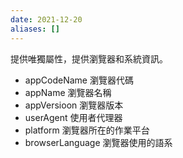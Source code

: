 ```yaml
---
date: 2021-12-20
aliases: []
---
```

提供唯獨屬性，提供瀏覽器和系統資訊。
- appCodeName  瀏覽器代碼
- appName  瀏覽器名稱
- appVersioon  瀏覽器版本
- userAgent  使用者代理器
- platform  瀏覽器所在的作業平台
- browserLanguage  瀏覽器使用的語系